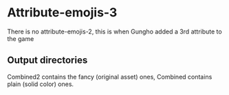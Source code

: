 # Attribute-emojis-3
There is no attribute-emojis-2, this is when Gungho added a 3rd attribute to the game

## Output directories
Combined2 contains the fancy (original asset) ones, Combined contains plain (solid color) ones.
